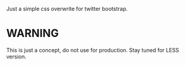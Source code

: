 Just a simple css overwrite for twitter bootstrap.


WARNING
=======

This is just a concept, do not use for production. Stay tuned for LESS version.

